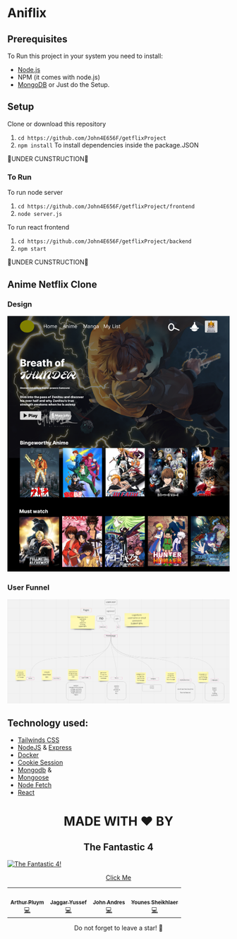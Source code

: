 # Aniflix
## Prerequisites
To Run this project in your system you need to install:
- [Node.js](https://nodejs.org/en/download/)
- NPM (it comes with node.js)
- [MongoDB](https://www.mongodb.com/)
or Just do the Setup. 

## Setup
Clone or download this repository

1. `cd https://github.com/John4E656F/getflixProject`
2. `npm install` To install dependencies inside the package.JSON


🚧UNDER CUNSTRUCTION🚧
### To Run

To run node server
1. `cd https://github.com/John4E656F/getflixProject/frontend`
2. `node server.js`

To run react frontend
1. `cd https://github.com/John4E656F/getflixProject/backend`
2. `npm start`

🚧UNDER CUNSTRUCTION🚧

## Anime Netflix Clone
### Design
![Aniflex Web ](/inspiration/aniflixDesign.PNG "Aniflex Designed by @john4e656f")

### User Funnel
![Aniflex user funnel ](/inspiration/userfunnel.PNG "Aniflex user funnel")

## Technology used:
- [Tailwinds CSS](https://tailwindcss.com/docs/installation "A utility-first CSS framework")
- [NodeJS](https://nodejs.org/en/ " JavaScript runtime built on Chrome's V8 JavaScript engine") &
[Express](https://expressjs.com/ " Express is a minimal and flexible Node.js web application framework")
- [Docker](https://docs.docker.com/ "Developing, shipping, and running applications.")
- [Cookie Session](https://www.npmjs.com/package/cookie-session "Store use session with cookie. server or client")
- [Mongodb](https://www.mongodb.com/ "Database") & 
- [Mongoose](https://mongoosejs.com/ "MongoDB framework object modeling for node.js") 
- [Node Fetch](https://www.npmjs.com/package/node-fetch "Node Fetch Package")
- [React ](https://reactjs.org/docs/getting-started.html)




<center>
<h1>MADE WITH ❤️ BY </h1>

<h2>The Fantastic 4</h2>
</center>

[![The Fantastic 4!](https://media0.giphy.com/media/5pUuYfAGJnvl6FXrL2/giphy.gif?cid=ecf05e47wptwopo0ogsx99xdflrvg4f967jmff3ts9g1jjqg&rid=giphy.gif&ct=g)](https://www.youtube.com/watch?v=vTIIMJ9tUc8)
<center><a href="https://www.youtube.com/watch?v=vTIIMJ9tUc8">Click Me</a></center>

<table align="center">
  <tr>
    <td align="center"><a href="https://github.com/TheNewArthur"><img src="https://avatars.githubusercontent.com/u/104309130?v=4" width="100px;" alt=""/><br /><sub><b>Arthur Pluym</b></sub></a><br /><a href="https://github.com/TheNewArthur" title="Code">💻</a></td>
    <td align="center"><a href="https://github.com/JaggarYussef"><img src="https://avatars.githubusercontent.com/u/104254922?v=4" width="100px;" alt=""/><br /><sub><b>Jaggar Yussef</b></sub></a><br /><a href="https://github.com/JaggarYussef" title="Code">💻</a> </td>
    <td align="center"><a href="https://github.com/John4E656F"><img src="https://avatars.githubusercontent.com/u/104214379?v=4" width="100px;" alt=""/><br /><sub><b>John Andres</b></sub></a><br /><a href="https://github.com/John4E656F3" title="Code">💻</a> </td>
    <td align="center"><a href="https://github.com/Younes-sh"><img src="https://avatars.githubusercontent.com/u/98320752?v=4" width="100px;" alt=""/><br /><sub><b>Younes Sheikhlaer</b></sub></a><br /><a href="https://github.com/Younes-sh" title="Code">💻</a>
  </tr>
 </table>
<center>
Do not forget to leave a star! 🤗
<center>
